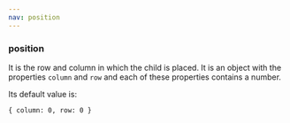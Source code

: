 ```yaml
---
nav: position
---
```


### position

It is the row and column in which the child is placed. It is an object with the properties `column` and `row` and each of these properties contains a number.

Its default value is:

`{ column: 0, row: 0 }`
